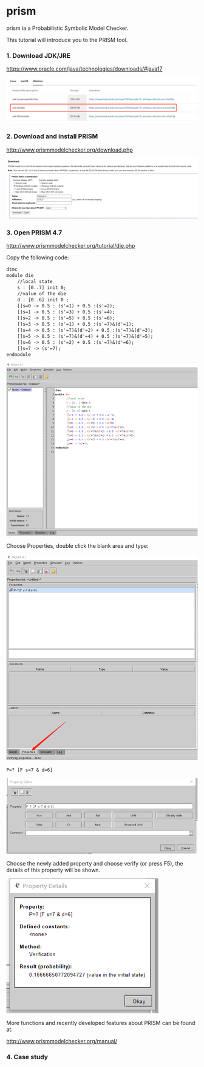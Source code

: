 # prism

prism ia a Probabilistic Symbolic Model Checker.

This tutorial will introduce you to the PRISM tool.

### 1. Download JDK/JRE
https://www.oracle.com/java/technologies/downloads/#java17

![image](https://github.com/peisong0109/prism/blob/main/screenshot/jdk.png)

### 2. Download and install PRISM
http://www.prismmodelchecker.org/download.php

![image](https://github.com/peisong0109/prism/blob/main/screenshot/prism.png)

### 3. Open PRISM 4.7 

http://www.prismmodelchecker.org/tutorial/die.php

Copy the following code:
```
dtmc
module die
	//local state
	s : [0..7] init 0;
	//value of the die
	d : [0..6] init 0 ;
	[]s=0 -> 0.5 : (s'=1) + 0.5 :(s'=2);
	[]s=1 -> 0.5 : (s'=3) + 0.5 :(s'=4);
	[]s=2 -> 0.5 : (s'=5) + 0.5 :(s'=6);
	[]s=3 -> 0.5 : (s'=1) + 0.5 :(s'=7)&(d'=1);
	[]s=4 -> 0.5 : (s'=7)&(d'=2) + 0.5 :(s'=7)&(d'=3);
	[]s=5 -> 0.5 : (s'=7)&(d'=4) + 0.5 :(s'=7)&(d'=5);
	[]s=6 -> 0.5 : (s'=2) + 0.5 :(s'=7)&(d'=6);
	[]s=7 -> (s'=7);
endmodule
```

![image](https://github.com/peisong0109/prism/blob/main/screenshot/example.png)

Choose Properties, double click the blank area and type:

![image](https://github.com/peisong0109/prism/blob/main/screenshot/property.png)

```
P=? [F s=7 & d=6]
```

![image](https://github.com/peisong0109/prism/blob/main/screenshot/editor.png)

Choose the newly added property and choose verify (or press F5), the details of this property will be shown.

![image](https://github.com/peisong0109/prism/blob/main/screenshot/details.png)

More functions and recently developed features about PRISM can be found at:

http://www.prismmodelchecker.org/manual/

### 4. Case study

